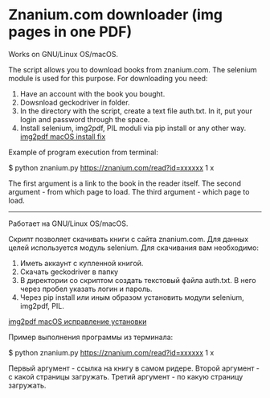 # Znanium.com downloader (img pages in one PDF)

Works on GNU/Linux OS/macOS.

The script allows you to download books from znanium.com. The selenium module is used for this purpose.
For downloading you need:
1. Have an account with the book you bought.
2. Dowsnload geckodriver in folder.
3. In the directory with the script, create a text file auth.txt. In it, put your login and password through the space.
4. Install selenium, img2pdf, PIL moduli via pip install or any other way.
[img2pdf macOS install fix](https://medium.com/@jeremie.lumbroso/installing-pikepdf-with-homebrew-on-macos-big-sur-2a21995d0cfe)

Example of program execution from terminal:

$ python znanium.py https://znanium.com/read?id=xxxxxx 1 x

The first argument is a link to the book in the reader itself.
The second argument - from which page to load.
The third argument - which page to load.

----------------------------------------------------------------------------

Работает на GNU/Linux OS/macOS.

Скрипт позволяет скачивать книги с сайта znanium.com. Для данных целей используется модуль selenium.
Для скачивания вам необходимо:
1. Иметь аккаунт с купленной книгой.
2. Скачать geckodriver в папку
3. В директории со скриптом создать текстовый файла auth.txt. В него через пробел указать логин и пароль.
4. Через pip install или иным образом установить модули selenium, img2pdf, PIL.

[img2pdf macOS исправление установки](https://medium.com/@jeremie.lumbroso/installing-pikepdf-with-homebrew-on-macos-big-sur-2a21995d0cfe)

Пример выполнения программы из терминала:

$ python znanium.py https://znanium.com/read?id=xxxxxx 1 x

Первый аргумент - ссылка на книгу в самом ридере.
Второй аргумент - с какой страницы загружать.
Третий аргумент - по какую страницу загружать.
